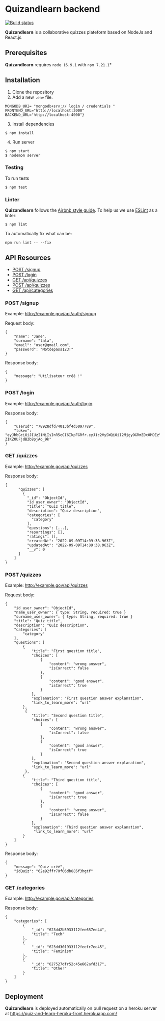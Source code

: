 # Quizandlearn backend

[![Build status](../../workflows/CI/badge.svg)](../../actions?query=workflow%3ACI)

**Quizandlearn** is a collaborative quizzes plateform based on NodeJs and React.js.


## Prerequisites

**Quizandlearn** requires `node 16.9.1` with `npm 7.21.1`*

## Installation

1. Clone the repository
2. Add a new `.env` file.

```
MONGODB_URI= "mongodb+srv:// login / credentials "
FRONTEND_URL="http://localhost:3000"
BACKEND_URL="http://localhost:4000"}
```

3. Install dependencies

```
$ npm install
```

4. Run server

```
$ npm start
$ nodemon server
```

### Testing

To run tests

```
$ npm test
```

### Linter

**Quizandlearn** follows the [Airbnb style guide](https://github.com/airbnb/javascript).
To help us we use [ESLint](https://eslint.org/) as a linter:

```
$ npm lint
```
To automatically fix  what can be:
```
npm run lint -- --fix
```

## API Resources
- [POST /signup](#post-signup)
- [POST /login](#post-login)
- [GET /api/quizzes](#get-api-quizzes)
- [POST /api/quizzes](#post-api-quizzes)
- [GET /api/categories](#get-api-categories)

### POST /signup

Example: http://example.gov/api/auth/signup

Request body:

    {
        "name": "Jane",
        "surname": "lala",
        "email": "user@gmail.com",
        "password": "Motdepass123!"
    }

Response body:

    {
        "message": "Utilisateur créé !"
    }

### POST /login

Example: http://example.gov/api/auth/login

Response body:

    {
        "userId": "78928dfd74013bf4d5097789",
        "token": "eyJhbGciOiJIUzI1NiIsInR5cCI6IkpFGRfr.eyJ1c2VySWQiOiI2MjgyOGRmZDc0MDEzYmY0ZDUwOTc0ZDMiLCJpYXQiOjE2NTI3MjMyODYsImV4cCI6MTY1MjgwOTY4Nn0.FnKqrM30L_l7TjWngLV5Xa-ZIKZ0UFjdB2bBpjAo_9k"
    }

### GET /quizzes

Example: http://example.gov/api/quizzes

Response body:

    {
          "quizzes": [
            {
              "_id": "ObjectId",
              "id_user_owner": "ObjectId",
              "title": "Quiz title",
              "description": "Quiz description",
              "categories": [
                "category"
              ],
              "questions": [...],
              "reportings": [],
              "ratings": [],
              "createdAt": "2022-09-09T14:09:38.963Z",
              "updatedAt": "2022-09-09T14:09:38.963Z",
              "__v": 0
          }
        ]
    }
### POST /quizzes

Example: http://example.gov/api/quizzes

Request body:

    {
        "id_user_owner": "ObjectId",
        "name_user_owner": { type: String, required: true }
        "surname_user_owner": { type: String, required: true }
        "title": "Quiz title",
        "description": "Quiz description",
        "categories": [
            "category"
        ],
        "questions": [
            {
                "title": "First question title",
                "choices": [
                    {
                        "content": "wrong answer",
                        "isCorrect": false
                    },
                    {
                        "content": "good answer",
                        "isCorrect": true
                    }
                ],
                "explanation": "First question answer explanation",
                "link_to_learn_more": "url"
            },
             {
                "title": "Second question title",
                "choices": [
                    {
                        "content": "wrong answer",
                        "isCorrect": false
                    },
                    {
                        "content": "good answer",
                        "isCorrect": true
                    }
                ],
                "explanation": "Second question answer explanation",
                "link_to_learn_more": "url"
             },
            {
                "title": "Third question title",
                "choices": [
                    {
                        "content": "good answer",
                        "isCorrect": true
                    },
                    {
                        "content": "wrong answer",
                        "isCorrect": false
                    }
                ],
                "explanation": "Third question answer explanation",
                 "link_to_learn_more": "url"
            }
        ]
    }

Response body:

    {
        "message": "Quiz créé",
        "idQuiz": "62e92ffr70f06db885f3hgtf"
    }

### GET /categories

Example: http://example.gov/api/categories

Response body:
    
    {
        "categories": [
            {
                "_id": "623dd2b5933112fee687ee44",
                "title": "Tech"
            },
            {
                "_id": "623dd301933112feefr7ee45",
                "title": "Feminism"
            },
            {
                "_id": "627527dfr52c45e662afd317",
                "title": "Other"
            }
        ]
    }


## Deployment

**Quizandlearn** is deployed automatically on pull request on a heroku server at https://quiz-and-learn-heroku-front.herokuapp.com/


